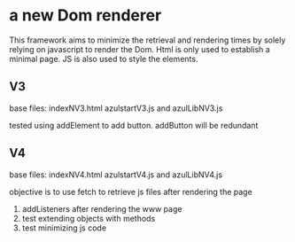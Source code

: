 # a new Dom renderer

This framework aims to minimize the retrieval and rendering times by solely relying on javascript to render the Dom.
Html is only used to establish a minimal page.
JS is also used to style the elements.

## V3
base files: indexNV3.html azulstartV3.js and azulLibNV3.js

tested using addElement to add button. addButton will be redundant

## V4
base files: indexNV4.html azulstartV4.js and azulLibNV4.js

objective is to use fetch to retrieve js files after rendering the page

 1. addListeners after rendering the www page
 2. test extending objects with methods
 3. test minimizing js code
